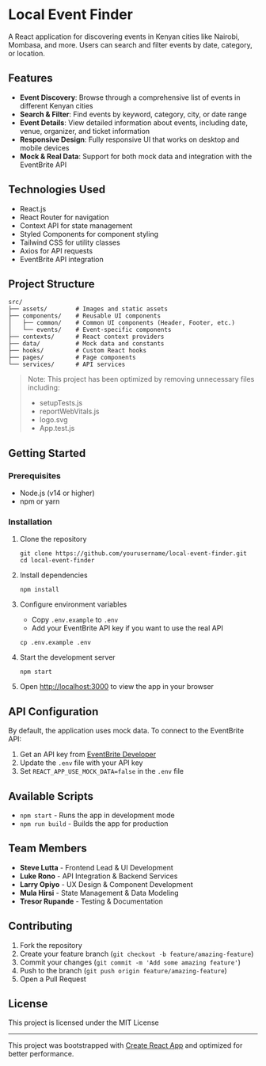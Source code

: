 # Local Event Finder

A React application for discovering events in Kenyan cities like Nairobi, Mombasa, and more. Users can search and filter events by date, category, or location.

## Features

- **Event Discovery**: Browse through a comprehensive list of events in different Kenyan cities
- **Search & Filter**: Find events by keyword, category, city, or date range
- **Event Details**: View detailed information about events, including date, venue, organizer, and ticket information
- **Responsive Design**: Fully responsive UI that works on desktop and mobile devices
- **Mock & Real Data**: Support for both mock data and integration with the EventBrite API

## Technologies Used

- React.js
- React Router for navigation
- Context API for state management
- Styled Components for component styling
- Tailwind CSS for utility classes
- Axios for API requests
- EventBrite API integration

## Project Structure

```
src/
├── assets/        # Images and static assets
├── components/    # Reusable UI components
│   ├── common/    # Common UI components (Header, Footer, etc.)
│   └── events/    # Event-specific components
├── contexts/      # React context providers
├── data/          # Mock data and constants
├── hooks/         # Custom React hooks
├── pages/         # Page components
└── services/      # API services
```

> Note: This project has been optimized by removing unnecessary files including: 
> - setupTests.js
> - reportWebVitals.js
> - logo.svg
> - App.test.js

## Getting Started

### Prerequisites

- Node.js (v14 or higher)
- npm or yarn

### Installation

1. Clone the repository
   ```
   git clone https://github.com/yourusername/local-event-finder.git
   cd local-event-finder
   ```

2. Install dependencies
   ```
   npm install
   ```

3. Configure environment variables
   - Copy `.env.example` to `.env`
   - Add your EventBrite API key if you want to use the real API
   ```
   cp .env.example .env
   ```

4. Start the development server
   ```
   npm start
   ```

5. Open [http://localhost:3000](http://localhost:3000) to view the app in your browser

## API Configuration

By default, the application uses mock data. To connect to the EventBrite API:

1. Get an API key from [EventBrite Developer](https://www.eventbrite.com/platform/api)
2. Update the `.env` file with your API key
3. Set `REACT_APP_USE_MOCK_DATA=false` in the `.env` file

## Available Scripts

- `npm start` - Runs the app in development mode
- `npm run build` - Builds the app for production

## Team Members

- **Steve Lutta** - Frontend Lead & UI Development
- **Luke Rono** - API Integration & Backend Services
- **Larry Opiyo** - UX Design & Component Development
- **Mula Hirsi** - State Management & Data Modeling
- **Tresor Rupande** - Testing & Documentation

## Contributing

1. Fork the repository
2. Create your feature branch (`git checkout -b feature/amazing-feature`)
3. Commit your changes (`git commit -m 'Add some amazing feature'`)
4. Push to the branch (`git push origin feature/amazing-feature`)
5. Open a Pull Request

## License

This project is licensed under the MIT License

---

This project was bootstrapped with [Create React App](https://github.com/facebook/create-react-app) and optimized for better performance.
